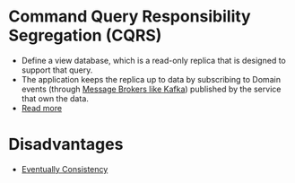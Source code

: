 # Command Query Responsibility Segregation (CQRS)
- Define a view database, which is a read-only replica that is designed to support that query.
- The application keeps the replica up to data by subscribing to Domain events (through [Message Brokers like Kafka](../Readme.md)) published by the service that own the data.
- [Read more](https://microservices.io/patterns/data/cqrs.html)

# Disadvantages
- [Eventually Consistency](../../3_DatabaseServices/4_Consistency&Replication/Readme.md)